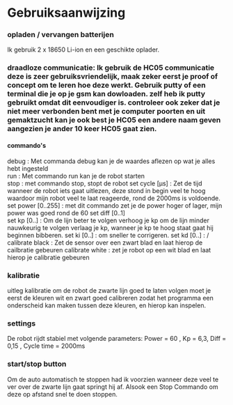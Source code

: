 # Gebruiksaanwijzing

### opladen / vervangen batterijen
Ik gebruik 2 x 18650 Li-ion en een geschikte oplader. 

### draadloze communicatie: Ik gebruik de HC05 communicatie deze is zeer gebruiksvriendelijk, maak zeker eerst je proof of concept om te leren hoe deze werkt. Gebruik putty of een terminal die je op je gsm kan dowloaden. zelf heb ik putty gebruikt omdat dit eenvoudiger is. controleer ook zeker dat je niet meer verbonden bent met je computer poorten en uit gemaktzucht kan je ook best je HC05 een andere naam geven aangezien je ander 10 keer HC05 gaat zien.


#### commando's
debug : Met commanda debug kan je de waardes aflezen op wat je alles hebt ingesteld  
run : Met commando run kan je de robot starten  
stop  : met commando stop, stopt de robot
set cycle [µs]  : Zet de tijd wanneer de robot iets gaat uitlezen, deze stond in begin veel te hoog waardoor mijn robot veel te laat reageerde, rond de 2000ms is voldoende.
set power [0..255] : met dit commando zet je de power hoger of lager, mijn power was goed rond de 60 
set diff [0..1]  
set kp [0..]  : Om de lijn beter te volgen verhoog je kp om de lijn minder nauwkeurig te volgen verlaag je kp, wanneer je kp te hoog staat gaat hij beginnen bibberen.
set ki [0..]  : om sneller te corrigeren.
set kd [0..]  : /
calibrate black  : Zet de sensor over een zwart blad en laat hierop de cailbratie gebeuren
calibrate white  : zet je robot op een wit blad en laat hierop je calibratie gebeuren

### kalibratie
uitleg kalibratie om de robot de zwarte lijn goed te laten volgen moet je eerst de kleuren wit en zwart goed calibreren zodat het programma een onderscheid kan maken tussen deze kleuren, en hierop kan inspelen.

### settings
De robot rijdt stabiel met volgende parameters: Power = 60 , Kp = 6,3, Diff = 0,15 , Cycle time = 2000ms  

### start/stop button
Om de auto automatisch te stoppen had ik voorzien wanneer deze veel te ver over de zwarte lijn gaat springt hij af. Alsook een Stop Commando om deze op afstand snel te doen stoppen.
